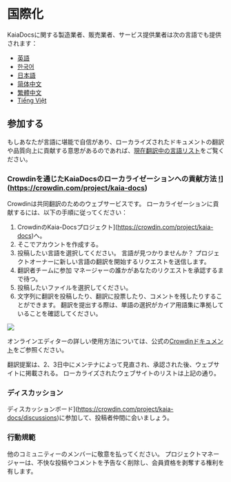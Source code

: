 # 国際化

KaiaDocsに関する製造業者、販売業者、サービス提供業者は次の言語でも提供されます：

- [英語](https://docs.kaia.io/)
- [한국어](https://docs.kaia.io/ko/)
- [日本語](https://docs.kaia.io/ja/)
- [简体中文](https://docs.kaia.io/zh-CN/)
- [繁體中文](https://docs.kaia.io/zh-TW/)
- [Tiếng Việt](https://docs.kaia.io/vi/)

## 参加する <a href="#get-involved" id="get-involved"></a>

もしあなたが言語に堪能で自信があり、ローカライズされたドキュメントの翻訳や品質向上に貢献する意思があるのであれば、[現在翻訳中の言語リスト](https://crowdin.com/project/kaia-docs)をご覧ください。

### Crowdinを通じたKaiaDocsのローカライゼーションへの貢献方法 [!](https://badges.crowdin.net/kaia-docs/localized.svg)](https://crowdin.com/project/kaia-docs)<a href="#how-to-contribute-kaiadocs-localization-via-crowdin-crowdin-https-badges-crowd" id="how-to-contribute-kaiadocs-localization-via-crowdin-crowdin-https-badges-crowd"></a>

Crowdinは共同翻訳のためのウェブサービスです。 ローカライゼーションに貢献するには、以下の手順に従ってください：

1. CrowdinのKaia-Docsプロジェクト](https://crowdin.com/project/kaia-docs)へ。
2. そこでアカウントを作成する。
3. 投稿したい言語を選択してください。 言語が見つかりませんか？ プロジェクトオーナーに新しい言語の翻訳を開始するリクエストを送信します。
4. 翻訳者チームに参加 マネージャーの誰かがあなたのリクエストを承認するまで待つ。
5. 投稿したいファイルを選択してください。
6. 文字列に翻訳を投稿したり、翻訳に投票したり、コメントを残したりすることができます。 翻訳を提出する際は、単語の選択がカイア用語集に準拠していることを確認してください。

![](/img/misc/crowdin-editor.png)

オンラインエディターの詳しい使用方法については、公式の[Crowdinドキュメント](https://support.crowdin.com/online-editor/)をご参照ください。

翻訳提案は、2、3日中にメンテナによって見直され、承認された後、ウェブサイトに掲載される。 ローカライズされたウェブサイトのリストは上記の通り。

### ディスカッション<a href="#discussion" id="discussion"></a>

ディスカッションボード](https://crowdin.com/project/kaia-docs/discussions)に参加して、投稿者仲間に会いましょう。

### 行動規範<a href="#code-of-conduct" id="code-of-conduct"></a>

他のコミュニティーのメンバーに敬意を払ってください。 プロジェクトマネージャーは、不快な投稿やコメントを予告なく削除し、会員資格を剥奪する権利を有します。
